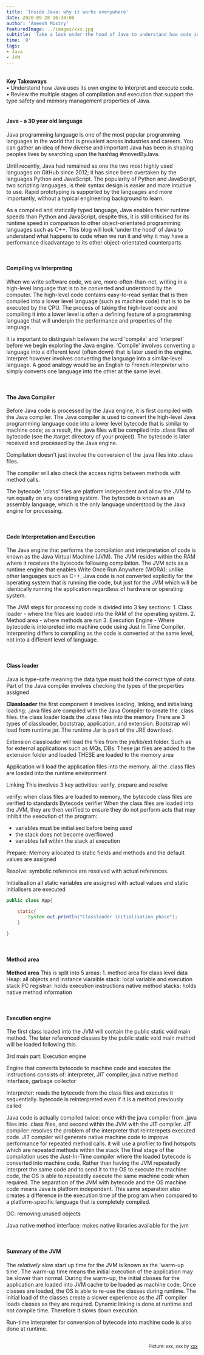 ```yaml
---
title: 'Inside Java: why it works everywhere'
date: 2020-09-28 16:34:00
author: 'Aneesh Mistry'
featuredImage: ../images/xxx.jpg
subtitle: 'Take a look under the hood of Java to understand how code is compiled, interpreted and executed within the machine.'
time: '8'
tags:
- Java
- JVM
---
```

<br>
<strong>Key Takeaways</strong><br>
&#8226; Understand how Java uses its own engine to interpret and execute code.<br>
&#8226; Review the multiple stages of compilation and execution that support the type safety and memory management properties of Java.<br>

<br>
<h4>Java - a 30 year old language</h4>
<p>
Java programming language is one of the most popular programming languages in the world that is prevalent across industries and careers. You can gather an idea of
how diverse and important Java has been in shaping peoples lives by searching upon the hashtag #movedByJava. 
</p>
<p>
Until recently, Java had remained as one the two most highly used languages on GitHub since 2012; it has since been overtaken by the languages Python and JavaScript. 
The popularity of Python and JavaScript, two scripting languages, is their syntax design is easier and more intuitive to use. Rapid prototyping is supported by the languages
and more importantly, without a typical engineering background to learn. 
</p>
<p>
As a compiled and statically typed language, Java enables faster runtime speeds than Python and JavaScript, despite this, it is still criticised for its runtime speed in 
comparison to other object-orientated programming languages such as C++. This blog will look 'under the hood' of Java to understand what happens to code when we run it and
why it may have a performance disadvantage to its other object-orientated counterparts.
</p>
<br>
<h4>Compiling vs Interpreting</h4>
<p>
When we write software code, we are, more-often-than-not, writing in a high-level language that is to be converted and understood by the computer.
The high-level code contains easy-to-read syntax that is then compiled into a lower level language (such as machine code) that is to be executed by the CPU.
The process of taking the high-level code and compiling it into a lower level is often a defining feature of a programming language that will 
underpin the performance and properties of the language.  
</p>
<p>
It is important to distinguish between the word 'compile' and 'interpret' before we begin exploring the Java engine. 'Compile' involves converting a language
into a different level (often down) that is later used in the engine. Interpret however involves converting the language into a similar-level language.
A good analogy would be an English to French <i>interpreter</i> who simply converts one language into the other at the same level. 
</p>
<br>
<h4>The Java Compiler</h4>
<p>
Before Java code is processed by the Java engine, it is first compiled with the Java compiler.
The Java compiler is used to convert the high-level Java programming language code into a lower level bytecode that is similar to machine code; 
as a result, the .java files will be compiled into .class files of bytecode (see the /target directory of your project). 
The bytecode is later received and processed by the Java engine.
</p>
<p>

Compilation doesn't just involve the conversion of the .java files into .class files.

The compiler will also check the access rights between methods with method calls.

The bytecode '.class' files are platform independent and allow the JVM to run equally on any operating system.
The bytecode is known as an assembly language, which is the only language understood by the Java engine for processing.
</p>

<br>
<h4>Code Interpretation and Execution</h4>
<p>
The Java engine that performs the compilation and interpretation of code is known as the Java Virtual Machine (JVM).
The JVM resides within the RAM where it receives the bytecode following compilation. 
The JVM acts as a runtime engine that enables Write Once Run Anywhere (WORA); unlike other languages such as C++, Java code is not converted explicitly for the operating
system that is running the code, but just for the JVM which will be identically running the application regardless of hardware or operating system. 
</p>
<p>
The JVM steps for processing code is divided into 3 key sections:
1. Class loader - where the files are loaded into the RAM of the operating system. 
2. Method area - where methods are run
3. Execution Engine - Where bytecode is interpreted into machine code using Just In Time Compiler. Interpreting differs to compiling as the code is converted at the same level, not into a different level of language. 
</p>

<br>
<h4>Class loader</h4>
Java is type-safe meaning the data type must hold the correct type of data. 
Part of the Java compiler involves checking the types of the properties assigned
<p>
<strong>Classloader</strong> the first component
it involves loading, linking, and initialising
loading: .java files are compiled with the Java Compiler to create the .class files. 
the class loader loads the .class files into the memory
There are 3 types of classloader, bootstrap, application, and extension. 
Bootstrap will load from runtime jar.  The runtime Jar is part of the JRE download. 

Extension classloader will load the files from the jre/lib/ext folder. Such as for external applications such as MQs, DBs. These jar files are added to the extension folder and loaded
THESE are loaded to the memory area

Application will load the application files into the memory. all the .class files are loaded into the runtime environment

</p>
<p>
Linking
This involves 3 key activities: verify, prepare and resolve

verify:
when class files are loaded to memory, the bytecode class files are verified to standards
Bytecode verifier
When the class files are loaded into the JVM, they are then verified to ensure they do not perform acts that may 
inhibit the execution of the program:
- variables must be initialised before being used
- the stack does not become overflowed
- variables fall within the stack at execution


Prepare: Memory allocated to static fields and methods and the default values are assigned

Resolve: symbolic reference are resolved with actual references. 

</p>
<p>
Initialisation
all static variables are assigned with actual values and static initialisers are executed

```java
public class App{

    static{
        System.out.println("Classloader initialisation phase");
    }

}

```
</p>
<br>
<h4>Method area</h4>
<p>
<strong>Method area</strong>
This is split into 5 areas:
1. method area for class level data 
Heap: all objects and instance viaraible
stack: local variable and execution stack
PC registrar: holds execution instructions
native method stacks: holds native method information
</p>

<br>
<h4>Execution engine</h4>
The first class loaded into the JVM will contain the public static void main method. The later referenced classes by the 
public static void main method will be loaded following this. 
<p>
3rd main part: Execution engine

Engine that converts bytecode to machine code and executes the instructions
consists of: interpreter, JIT compiler, java native method interface, garbage collector
</p>
<p>
Interpreter: reads the bytecode from the class files and executes it sequentially. bytecode is reinterpreted even if it is a method previously called
</p>
<p>
Java code is actually compiled twice: once with the java compiler from .java files into .class files, and second within the JVM with the JIT compiler. 
JIT compiler: resolves the problem of the interpreter that reinterepets executed code. JIT compiler will generate native machine code to 
improve performance for repeated method calls. it will use a profiler to find hotspots which are repeated methods within the stack
The final stage of the compilation uses the Just-In-Time compiler where the loaded bytecode is converted into machine code.
Rather than having the JVM repeatedly interpret the same code and to send it to the OS to execute the machine code, the
OS is able to repeatedly execute the same machine code when required.
The separation of the JVM with bytecode and the OS machine code means Java is platform independent. This same separation also creates a difference in the execution time of the program when compared to a platform-specific language that is completely compiled.

</p>
<p>
GC: removing unused objects
</p>
<p>
Java native method interface: makes native libraries available for the jvm
</p>

<br>
<h4>Summary of the JVM</h4>
<p>
The <i>relatively</i> slow start up time for the JVM is known as the 'warm-up time'. The warm-up time means 
the initial execution of the application may be slower than normal. 
During the warm-up, the initial classes for the application are loaded into JVM cache to be loaded as machine code. 
Once classes are loaded, the OS is able to re-use the classes during runtime. The initial load of the classes
create a slower experience as the JIT compiler loads classes as they are required. 
Dynamic linking is done at runtime and not compile time. Therefore it slows down execution.

Run-time interpreter for conversion of bytecode into machine code is also done at runtime. 

</p>

<br>
<small style="float: right;" >Picture: xxx, xxx by <a target="_blank" href="http">xxx</small></a><br>